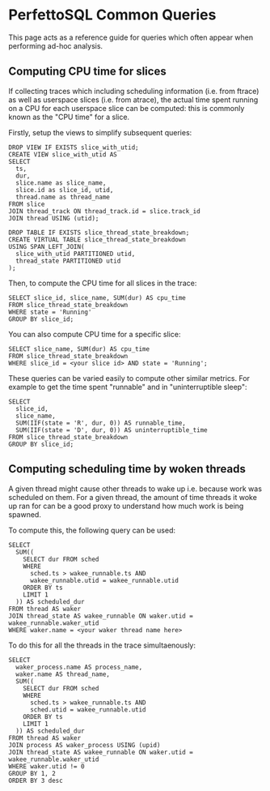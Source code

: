 # PerfettoSQL Common Queries

This page acts as a reference guide for queries which often appear when
performing ad-hoc analysis.

## Computing CPU time for slices
If collecting traces which including scheduling information (i.e. from ftrace)
as well as userspace slices (i.e. from atrace), the actual time spent running
on a CPU for each userspace slice can be computed: this is commonly known as
the "CPU time" for a slice.

Firstly, setup the views to simplify subsequent queries:
```
DROP VIEW IF EXISTS slice_with_utid;
CREATE VIEW slice_with_utid AS
SELECT
  ts,
  dur,
  slice.name as slice_name,
  slice.id as slice_id, utid,
  thread.name as thread_name
FROM slice
JOIN thread_track ON thread_track.id = slice.track_id
JOIN thread USING (utid);

DROP TABLE IF EXISTS slice_thread_state_breakdown;
CREATE VIRTUAL TABLE slice_thread_state_breakdown
USING SPAN_LEFT_JOIN(
  slice_with_utid PARTITIONED utid,
  thread_state PARTITIONED utid
);
```

Then, to compute the CPU time for all slices in the trace:
```
SELECT slice_id, slice_name, SUM(dur) AS cpu_time
FROM slice_thread_state_breakdown
WHERE state = 'Running'
GROUP BY slice_id;
```

You can also compute CPU time for a specific slice:
```
SELECT slice_name, SUM(dur) AS cpu_time
FROM slice_thread_state_breakdown
WHERE slice_id = <your slice id> AND state = 'Running';
```

These queries can be varied easily to compute other similar metrics.
For example to get the time spent "runnable" and in "uninterruptible sleep":
```
SELECT
  slice_id,
  slice_name,
  SUM(IIF(state = 'R', dur, 0)) AS runnable_time,
  SUM(IIF(state = 'D', dur, 0)) AS uninterruptible_time
FROM slice_thread_state_breakdown
GROUP BY slice_id;
```

## Computing scheduling time by woken threads
A given thread might cause other threads to wake up i.e. because work was
scheduled on them. For a given thread, the amount of time threads it
woke up ran for can be a good proxy to understand how much work is being
spawned.

To compute this, the following query can be used:
```
SELECT
  SUM((
    SELECT dur FROM sched
    WHERE
      sched.ts > wakee_runnable.ts AND
      wakee_runnable.utid = wakee_runnable.utid
    ORDER BY ts
    LIMIT 1
  )) AS scheduled_dur
FROM thread AS waker
JOIN thread_state AS wakee_runnable ON waker.utid = wakee_runnable.waker_utid
WHERE waker.name = <your waker thread name here>
```

To do this for all the threads in the trace simultaenously:
```
SELECT
  waker_process.name AS process_name,
  waker.name AS thread_name,
  SUM((
    SELECT dur FROM sched
    WHERE
      sched.ts > wakee_runnable.ts AND
      sched.utid = wakee_runnable.utid
    ORDER BY ts
    LIMIT 1
  )) AS scheduled_dur
FROM thread AS waker
JOIN process AS waker_process USING (upid)
JOIN thread_state AS wakee_runnable ON waker.utid = wakee_runnable.waker_utid
WHERE waker.utid != 0
GROUP BY 1, 2
ORDER BY 3 desc
```
